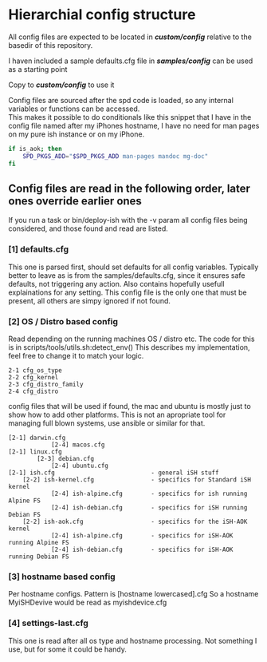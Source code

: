 # Hierarchial config structure

All config files are expected to be located in ***custom/config*** relative to the
basedir of this repository.

I haven included a sample defaults.cfg file in ***samples/config*** can be used as a starting point

Copy to ***custom/config*** to use it

Config files are sourced after the spd code is loaded, so any internal variables
or functions can be accessed.<br>
This makes it possible to do conditionals like this
snippet that I have in the config file named after my iPhones hostname,
I have no need for man pages on my pure ish instance or on my iPhone.

```bash
if is_aok; then
    SPD_PKGS_ADD="$SPD_PKGS_ADD man-pages mandoc mg-doc"
fi
```

## Config files are read in the following order, later ones override earlier ones

If you run a task or bin/deploy-ish with the -v param all config files being
considered, and those found and read are listed.

### [1] defaults.cfg

This one is parsed first, should set defaults for all config variables.
Typically better to leave as is from the samples/defaults.cfg,
since it ensures safe defaults, not triggering  any action.
Also contains hopefully usefull explainations for any setting.
This config file is the only one that must be present, all others are
simpy ignored if not found.

### [2] OS / Distro based config

Read depending on the running machines OS / distro etc.
The code for this is in scripts/tools/utils.sh:detect_env()
This describes my implementation, feel free to change it to match your
logic.

```text
2-1 cfg_os_type
2-2 cfg_kernel
2-3 cfg_distro_family
2-4 cfg_distro
```

config files that will be used if found, the mac and ubuntu is mostly
just to show how to add other platforms. This is not an apropriate tool
for managing full blown systems, use ansible or similar for that.

```text
[2-1] darwin.cfg
            [2-4] macos.cfg
[2-1] linux.cfg
        [2-3] debian.cfg
            [2-4] ubuntu.cfg
[2-1] ish.cfg                           - general iSH stuff
    [2-2] ish-kernel.cfg                - specifics for Standard iSH kernel
            [2-4] ish-alpine.cfg        - specifics for ish running Alpine FS
            [2-4] ish-debian.cfg        - specifics for iSH running Debian FS
    [2-2] ish-aok.cfg                   - specifics for the iSH-AOK kernel
            [2-4] ish-alpine.cfg        - specifics for iSH-AOK running Alpine FS
            [2-4] ish-debian.cfg        - specifics for iSH-AOK running Debian FS
```

### [3] hostname based config

Per hostname configs.
Pattern is [hostname lowercased].cfg
So a hostname MyiSHDevive would be read as myishdevice.cfg

### [4] settings-last.cfg

This one is read after all os type and hostname processing. Not something I use, but for some it could be handy.
